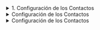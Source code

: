 
<details>
<summary>
1. Configuración de los Contactos
</summary>


<details>
<summary>
              1.1 Importar contactos
</summary>
              
                [Paso 1. Ir al sector de los archivos de contactos en las nubes](https://github.com/Funpei/chatBot/tree/master/Configuraciones)

                *Paso 2.* Ejectutar el programa que efecúa la importación de contactos
                | ir al escritorio y hacer clic en el acceso directo llamado <Cargar_Contactos>

              



</details>

<p>



```python
print("hello world!")
```

</p>
</details>



<details>
<summary>
Configuración de los Contactos
</summary>
<p>
#### yes, even hidden code blocks!

```python
print("hello world!")
```

</p>
</details>




<details>
<summary>
Configuración de los Contactos
</summary>
<p>
#### yes, even hidden code blocks!

```python
print("hello world!")
```

</p>
</details>
